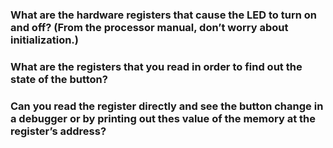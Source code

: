 ### What are the hardware registers that cause the LED to turn on and off? \(From the processor manual, don’t worry about initialization.\)

### What are the registers that you read in order to find out the state of the button?

### Can you read the register directly and see the button change in a debugger or by printing out thes value of the memory at the register’s address?
